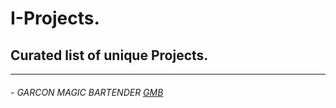 # I-Projects.
## Curated list of unique Projects. 
_________
###### - GARCON MAGIC BARTENDER [GMB](https://github.com/dangarfield/garcon-magic-bartender)
